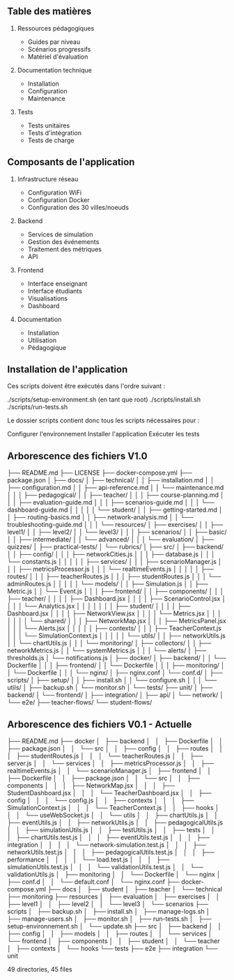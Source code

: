## Table des matières

1. Ressources pédagogiques
   - Guides par niveau
   - Scénarios progressifs
   - Matériel d'évaluation

2. Documentation technique
   - Installation
   - Configuration
   - Maintenance

3. Tests
   - Tests unitaires
   - Tests d'intégration
   - Tests de charge

## Composants de l'application

1. Infrastructure réseau
   - Configuration WiFi
   - Configuration Docker
   - Configuration des 30 villes/noeuds

2. Backend
   - Services de simulation
   - Gestion des événements
   - Traitement des métriques
   - API

3. Frontend
   - Interface enseignant
   - Interface étudiants
   - Visualisations
   - Dashboard

4. Documentation 
   - Installation
   - Utilisation
   - Pédagogique

## Installation de l'application
Ces scripts doivent être exécutés dans l'ordre suivant :

./scripts/setup-environment.sh (en tant que root)
./scripts/install.sh
./scripts/run-tests.sh

Le dossier scripts contient donc tous les scripts nécessaires pour :

Configurer l'environnement
Installer l'application
Exécuter les tests

## Arborescence des fichiers V1.0
├── README.md
├── LICENSE
├── docker-compose.yml
├── package.json
│
├── docs/
│   ├── technical/
│   │   ├── installation.md
│   │   ├── configuration.md
│   │   ├── api-reference.md
│   │   └── maintenance.md
│   │
│   ├── pedagogical/
│   │   ├── teacher/
│   │   │   ├── course-planning.md
│   │   │   ├── evaluation-guide.md
│   │   │   ├── scenarios-guide.md
│   │   │   └── dashboard-guide.md
│   │   │
│   │   └── student/
│   │       ├── getting-started.md
│   │       ├── routing-basics.md
│   │       ├── network-analysis.md
│   │       └── troubleshooting-guide.md
│   │
│   └── resources/
│       ├── exercises/
│       │   ├── level1/
│       │   ├── level2/
│       │   └── level3/
│       │
│       ├── scenarios/
│       │   ├── basic/
│       │   ├── intermediate/
│       │   └── advanced/
│       │
│       └── evaluation/
│           ├── quizzes/
│           ├── practical-tests/
│           └── rubrics/
│
├── src/
│   ├── backend/
│   │   ├── config/
│   │   │   ├── networkCities.js
│   │   │   ├── database.js
│   │   │   └── constants.js
│   │   │
│   │   ├── services/
│   │   │   ├── scenarioManager.js
│   │   │   ├── metricsProcessor.js
│   │   │   └── realtimeEvents.js
│   │   │
│   │   ├── routes/
│   │   │   ├── teacherRoutes.js
│   │   │   ├── studentRoutes.js
│   │   │   └── adminRoutes.js
│   │   │
│   │   └── models/
│   │       ├── Simulation.js
│   │       ├── Metric.js
│   │       └── Event.js
│   │
│   ├── frontend/
│   │   ├── components/
│   │   │   ├── teacher/
│   │   │   │   ├── Dashboard.jsx
│   │   │   │   ├── ScenarioControl.jsx
│   │   │   │   └── Analytics.jsx
│   │   │   │
│   │   │   ├── student/
│   │   │   │   ├── Dashboard.jsx
│   │   │   │   ├── NetworkView.jsx
│   │   │   │   └── Metrics.jsx
│   │   │   │
│   │   │   └── shared/
│   │   │       ├── NetworkMap.jsx
│   │   │       ├── MetricsPanel.jsx
│   │   │       └── Alerts.jsx
│   │   │
│   │   ├── contexts/
│   │   │   ├── TeacherContext.js
│   │   │   └── SimulationContext.js
│   │   │
│   │   └── utils/
│   │       ├── networkUtils.js
│   │       └── chartUtils.js
│   │
│   └── monitoring/
│       ├── collectors/
│       │   ├── networkMetrics.js
│       │   └── systemMetrics.js
│       │
│       └── alerts/
│           ├── thresholds.js
│           └── notifications.js
│
├── docker/
│   ├── backend/
│   │   └── Dockerfile
│   │
│   ├── frontend/
│   │   └── Dockerfile
│   │
│   ├── monitoring/
│   │   └── Dockerfile
│   │
│   └── nginx/
│       ├── nginx.conf
│       └── conf.d/
│
├── scripts/
│   ├── setup/
│   │   ├── install.sh
│   │   └── configure.sh
│   │
│   └── utils/
│       ├── backup.sh
│       └── monitor.sh
│
└── tests/
    ├── unit/
    │   ├── backend/
    │   └── frontend/
    │
    ├── integration/
    │   ├── api/
    │   └── network/
    │
    └── e2e/
        ├── teacher-flows/
        └── student-flows/

## Arborescence des fichiers V0.1 - Actuelle
├── README.md
├── docker
│   ├── backend
│   │   ├── Dockerfile
│   │   ├── package.json
│   │   └── src
│   │       ├── config
│   │       ├── routes
│   │       │   ├── studentRoutes.js
│   │       │   └── teacherRoutes.js
│   │       ├── server.js
│   │       └── services
│   │           ├── metricsProcessor.js
│   │           ├── realtimeEvents.js
│   │           └── scenarioManager.js
│   ├── frontend
│   │   ├── Dockerfile
│   │   ├── package.json
│   │   └── src
│   │       ├── components
│   │       │   ├── NetworkMap.jsx
│   │       │   ├── StudentDashboard.jsx
│   │       │   └── TeacherDashboard.jsx
│   │       ├── config
│   │       │   └── config.js
│   │       ├── contexts
│   │       │   ├── SimulationContext.js
│   │       │   └── TeacherContext.js
│   │       ├── hooks
│   │       │   └── useWebSocket.js
│   │       └── utils
│   │           ├── chartUtils.js
│   │           ├── eventUtils.js
│   │           ├── networkUtils.js
│   │           ├── pedagogicalUtils.js
│   │           ├── simulationUtils.js
│   │           ├── testUtils.js
│   │           ├── tests
│   │           │   ├── chartUtils.test.js
│   │           │   ├── eventUtils.test.js
│   │           │   ├── integration
│   │           │   │   └── network-simulation.test.js
│   │           │   ├── networkUtils.test.js
│   │           │   ├── pedagogicalUtils.test.js
│   │           │   ├── performance
│   │           │   │   └── load.test.js
│   │           │   ├── simulationUtils.test.js
│   │           │   └── validationUtils.test.js
│   │           └── validationUtils.js
│   ├── monitoring
│   │   └── Dockerfile
│   └── nginx
│       ├── conf.d
│       │   └── default.conf
│       └── nginx.conf
├── docker-compose.yml
├── docs
│   ├── student
│   ├── teacher
│   └── technical
├── monitoring
├── resources
│   ├── evaluation
│   ├── exercises
│   │   ├── level1
│   │   ├── level2
│   │   └── level3
│   └── scenarios
├── scripts
│   ├── backup.sh
│   ├── install.sh
│   ├── manage-logs.sh
│   ├── manage-users.sh
│   ├── monitor.sh
│   ├── run-tests.sh
│   ├── setup-environnement.sh
│   └── update.sh
├── src
│   ├── backend
│   │   ├── config
│   │   ├── models
│   │   ├── routes
│   │   └── services
│   └── frontend
│       ├── components
│       │   ├── student
│       │   └── teacher
│       ├── contexts
│       └── hooks
└── tests
    ├── e2e
    ├── integration
    └── unit

49 directories, 45 files

